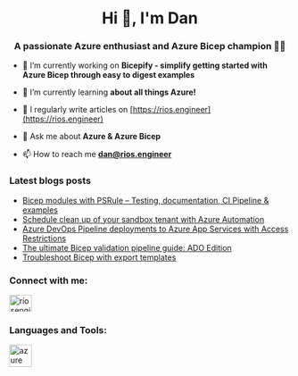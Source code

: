 <h1 align="center">Hi 👋, I'm Dan</h1>
<h3 align="center">A passionate Azure enthusiast and Azure Bicep champion 👑🦾 </h3>

- 🔭 I’m currently working on **Bicepify - simplify getting started with Azure Bicep through easy to digest examples**

- 🌱 I’m currently learning **about all things Azure!**

- 📝 I regularly write articles on [https://rios.engineer](https://rios.engineer)

- 💬 Ask me about **Azure & Azure Bicep**

- 📫 How to reach me **dan@rios.engineer**

### Latest blogs posts
<!-- BLOG-POST-LIST:START -->
- [Bicep modules with PSRule – Testing, documentation, CI Pipeline &amp; examples](https://rios.engineer/bicep-modules-with-psrule-testing-documentation-ci-pipeline-examples/)
- [Schedule clean up of your sandbox tenant with Azure Automation](https://rios.engineer/schedule-azure-sandbox-cleanup/)
- [Azure DevOps Pipeline deployments to Azure App Services with Access Restrictions](https://rios.engineer/azure-devops-pipeline-deployments-to-azure-app-services-with-access-restrictions/)
- [The ultimate Bicep validation pipeline guide: ADO Edition](https://rios.engineer/the-ultimate-bicep-validation-pipeline-guide-ado-edition/)
- [Troubleshoot Bicep with export templates](https://rios.engineer/troubleshoot-bicep-with-export-templates/)
<!-- BLOG-POST-LIST:END -->

<h3 align="left">Connect with me:</h3>
<p align="left">
<a href="https://linkedin.com/in/riosengineer" target="blank"><img align="center" src="https://raw.githubusercontent.com/rahuldkjain/github-profile-readme-generator/master/src/images/icons/Social/linked-in-alt.svg" alt="riosengineer" height="30" width="40" /></a>
</p>

<h3 align="left">Languages and Tools:</h3>
<p align="left"> <a href="https://azure.microsoft.com/en-in/" target="_blank" rel="noreferrer"> <img src="https://www.vectorlogo.zone/logos/microsoft_azure/microsoft_azure-icon.svg" alt="azure" width="40" height="40"/> </a> </p>
